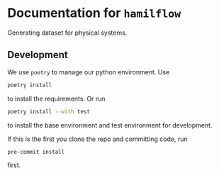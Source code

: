 # Documentation for `hamilflow`

Generating dataset for physical systems.

## Development

We use `poetry` to manage our python environment. Use

```sh
poetry install
```

to install the requirements. Or run

```sh
poetry install --with test
```

to install the base environment and test environment for development.


If this is the first you clone the repo and committing code, run

```sh
pre-commit install
```

first.
